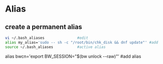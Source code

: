 # Alias

## create a permanent alias
```sh
vi ~/.bash_aliases               #edit
alias my_alias='sudo -- sh -c "/root/bin/chk_disk && dnf update"' #add alias
source ~/.bash_aliases           #active alias
```

alias bwcn='export BW_SESSION="$(bw unlock --raw)"' #add alias
